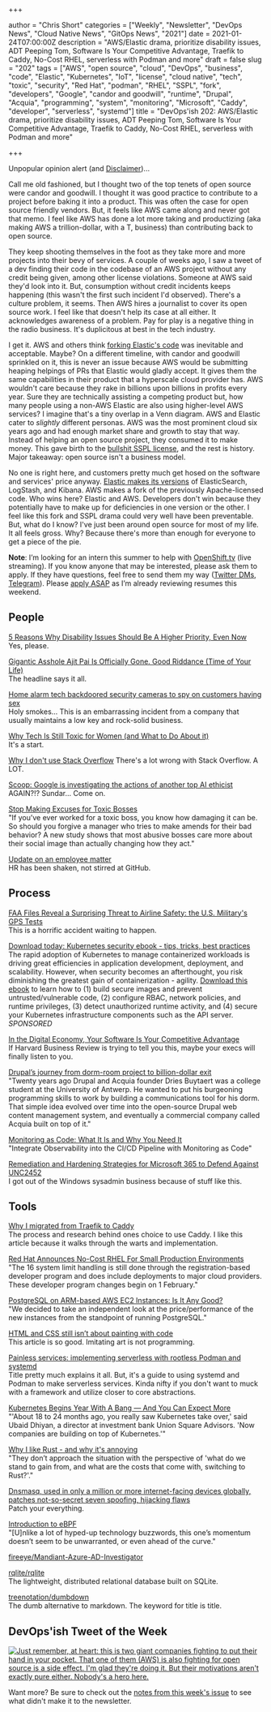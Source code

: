 +++

author = "Chris Short"
categories = ["Weekly", "Newsletter", "DevOps News", "Cloud Native News", "GitOps News", "2021"]
date = 2021-01-24T07:00:00Z
description = "AWS/Elastic drama, prioritize disability issues, ADT Peeping Tom, Software Is Your Competitive Advantage, Traefik to Caddy, No-Cost RHEL, serverless with Podman and more"
draft = false
slug = "202"
tags = ["AWS", "open source", "cloud", "DevOps", "business", "code", "Elastic", "Kubernetes", "IoT", "license", "cloud native", "tech", "toxic", "security", "Red Hat", "podman", "RHEL", "SSPL", "fork", "developers", "Google", "candor and goodwill", "runtime", "Drupal", "Acquia", "programming", "system", "monitoring", "Microsoft", "Caddy", "developer", "serverless", "systemd"]
title = "DevOps'ish 202: AWS/Elastic drama, prioritize disability issues, ADT Peeping Tom, Software Is Your Competitive Advantage, Traefik to Caddy, No-Cost RHEL, serverless with Podman and more"

+++

Unpopular opinion alert (and [Disclaimer](https://devopsish.com/terms/#disclaimer))...

Call me old fashioned, but I thought two of the top tenets of open source were candor and goodwill. I thought it was good practice to contribute to a project before baking it into a product. This was often the case for open source friendly vendors. But, it feels like AWS came along and never got that memo. I feel like AWS has done a lot more taking and productizing (aka making AWS a trillion-dollar, with a T, business) than contributing back to open source.

They keep shooting themselves in the foot as they take more and more projects into their bevy of services. A couple of weeks ago, I saw a tweet of a dev finding their code in the codebase of an AWS project without any credit being given, among other license violations. Someone at AWS said they'd look into it. But, consumption without credit incidents keeps happening (this wasn't the first such incident I'd observed). There's a culture problem, it seems. Then AWS hires a journalist to cover its open source work. I feel like that doesn't help its case at all either. It acknowledges awareness of a problem. Pay for play is a negative thing in the radio business. It's duplicitous at best in the tech industry.

I get it. AWS and others think [forking Elastic's code](https://aws.amazon.com/blogs/opensource/stepping-up-for-a-truly-open-source-elasticsearch/) was inevitable and acceptable. Maybe? On a different timeline, with candor and goodwill sprinkled on it, this is never an issue because AWS would be submitting heaping helpings of PRs that Elastic would gladly accept. It gives them the same capabilities in their product that a hyperscale cloud provider has. AWS wouldn't care because they rake in billions upon billions in profits every year. Sure they are technically assisting a competing product but, how many people using a non-AWS Elastic are also using higher-level AWS services? I imagine that's a tiny overlap in a Venn diagram. AWS and Elastic cater to *slightly* different personas. AWS was the most prominent cloud six years ago and had enough market share and growth to stay that way. Instead of helping an open source project, they consumed it to make money. This gave birth to the [bullshit SSPL license](https://opensource.org/node/1099), and the rest is history. Major takeaway: open source isn't a business model.

No one is right here, and customers pretty much get hosed on the software and services' price anyway. [Elastic makes its versions](https://www.elastic.co/blog/licensing-change) of ElasticSearch, LogStash, and Kibana. AWS makes a fork of the previously Apache-licensed code. Who wins here? Elastic and AWS. Developers don't win because they potentially have to make up for deficiencies in one version or the other. I feel like this fork and SSPL drama could very well have been preventable. But, what do I know? I've just been around open source for most of my life. It all feels gross. Why? Because there's more than enough for everyone to get a piece of the pie.

**Note**: I’m looking for an intern this summer to help with [OpenShift.tv](https://OpenShift.tv?utm_source=newsletter&utm_medium=devopsish&utm_campaign=202) (live streaming). If you know anyone that may be interested, please ask them to apply. If they have questions, feel free to send them my way ([Twitter DMs](https://twitter.com/ChrisShort), [Telegram](https://t.me/ChrisShort)). Please [apply ASAP](https://us-redhat.icims.com/jobs/83032/openshift.tv-associate-producer-internship/job?utm_source=newsletter&utm_medium=devopsish&utm_campaign=202) as I’m already reviewing resumes this weekend.

## People

[5 Reasons Why Disability Issues Should Be A Higher Priority, Even Now](https://www.forbes.com/sites/andrewpulrang/2021/01/11/5-reasons-why-disability-issues-should-be-a-higher-priority-even-now/?sh=4051337342f8)  
Yes, please.

[Gigantic Asshole Ajit Pai Is Officially Gone. Good Riddance (Time of Your Life)](https://www.vice.com/en/article/bvxpja/gigantic-asshole-ajit-pai-is-officially-gone-good-riddance-time-of-your-life)  
The headline says it all.

[Home alarm tech backdoored security cameras to spy on customers having sex](https://arstechnica.com/information-technology/2021/01/home-alarm-tech-backdoored-security-cameras-to-spy-on-customers-having-sex/)  
Holy smokes... This is an embarrassing incident from a company that usually maintains a low key and rock-solid business.

[Why Tech Is Still Toxic for Women (and What to Do About it)](https://thenewstack.io/why-tech-is-still-toxic-for-women-and-what-to-do-about-it/)  
It's a start.

[Why I don't use Stack Overflow‍](https://dev.to/facundocorradini/why-i-don-t-use-stack-overflow-1f0l)
There's a lot wrong with Stack Overflow. A LOT.

[Scoop: Google is investigating the actions of another top AI ethicist](https://www.axios.com/scoop-google-is-investigating-the-actions-of-another-top-ai-ethicist-50030739-ea3d-4ea2-b452-c228b4fc9773.html)  
AGAIN?!? Sundar... Come on.

[Stop Making Excuses for Toxic Bosses](https://hbr.org/2021/01/stop-making-excuses-for-toxic-bosses)  
"If you’ve ever worked for a toxic boss, you know how damaging it can be. So should you forgive a manager who tries to make amends for their bad behavior? A new study shows that most abusive bosses care more about their social image than actually changing how they act."

[Update on an employee matter](https://github.blog/2021-01-17-update-on-an-employee-matter/)  
HR has been shaken, not stirred at GitHub.

## Process

[FAA Files Reveal a Surprising Threat to Airline Safety: the U.S. Military's GPS Tests](https://spectrum.ieee.org/aerospace/aviation/faa-files-reveal-a-surprising-threat-to-airline-safety-the-us-militarys-gps-tests)  
This is a horrific accident waiting to happen.

[Download today: Kubernetes security ebook - tips, tricks, best practices](https://security.stackrox.com/kubernetes-security-ebook-tips-tricks-best-practices.html?Source=DevOpsIsh&LSource=DevOpsIsh)  
The rapid adoption of Kubernetes to manage containerized workloads is driving great efficiencies in application development, deployment, and scalability. However, when security becomes an afterthought, you risk diminishing the greatest gain of containerization - agility. [Download this ebook](https://security.stackrox.com/kubernetes-security-ebook-tips-tricks-best-practices.html?Source=DevOpsIsh&LSource=DevOpsIsh) to learn how to (1) build secure images and prevent untrusted/vulnerable code, (2) configure RBAC, network policies, and runtime privileges, (3) detect unauthorized runtime activity, and (4) secure your Kubernetes infrastructure components such as the API server. *SPONSORED*

[In the Digital Economy, Your Software Is Your Competitive Advantage](https://hbr.org/2021/01/in-the-digital-economy-your-software-is-your-competitive-advantage)  
If Harvard Business Review is trying to tell you this, maybe your execs will finally listen to you.

[Drupal’s journey from dorm-room project to billion-dollar exit](https://techcrunch.com/2021/01/22/drupals-journey-from-dorm-room-project-to-billion-dollar-exit/)  
"Twenty years ago Drupal and Acquia founder Dries Buytaert was a college student at the University of Antwerp. He wanted to put his burgeoning programming skills to work by building a communications tool for his dorm. That simple idea evolved over time into the open-source Drupal web content management system, and eventually a commercial company called Acquia built on top of it."

[Monitoring as Code: What It Is and Why You Need It](https://thenewstack.io/monitoring-as-code-what-it-is-and-why-you-need-it/)  
"Integrate Observability into the CI/CD Pipeline with Monitoring as Code"

[Remediation and Hardening Strategies for Microsoft 365 to Defend Against UNC2452](https://www.fireeye.com/blog/threat-research/2021/01/remediation-and-hardening-strategies-for-microsoft-365-to-defend-against-unc2452.html)  
I got out of the Windows sysadmin business because of stuff like this.

## Tools

[Why I migrated from Traefik to Caddy](https://p1ngouin.com/posts/why-i-migrated-from-traefik-to-caddy)  
The process and research behind ones choice to use Caddy. I like this article because it walks through the warts and implementation.

[Red Hat Announces No-Cost RHEL For Small Production Environments](https://www.phoronix.com/scan.php?page=news_item&px=Red-Hat-RHEL-No-Cost-16-Systems)  
"The 16 system limit handling is still done through the registration-based developer program and does include deployments to major cloud providers. These developer program changes begin on 1 February."

[PostgreSQL on ARM-based AWS EC2 Instances: Is It Any Good?](https://www.percona.com/blog/2021/01/22/postgresql-on-arm-based-aws-ec2-instances-is-it-any-good/)  
"We decided to take an independent look at the price/performance of the new instances from the standpoint of running PostgreSQL."

[HTML and CSS still isn’t about painting with code](https://christianheilmann.com/2021/01/21/teaching-html-and-css/)  
This article is so good. Imitating art is not programming.

[Painless services: implementing serverless with rootless Podman and systemd](https://www.redhat.com/en/blog/painless-services-implementing-serverless-rootless-podman-and-systemd)  
Title pretty much explains it all. But, it's a guide to using systemd and Podman to make serverless services. Kinda nifty if you don't want to muck with a framework and utilize closer to core abstractions.

[Kubernetes Begins Year With A Bang — And You Can Expect More](https://news.crunchbase.com/news/kubernetes-begins-year-with-a-bang-and-you-can-expect-more/)  
"'About 18 to 24 months ago, you really saw Kubernetes take over,' said Ubaid Dhiyan, a director at investment bank Union Square Advisors. 'Now companies are building on top of Kubernetes.'"

[Why I like Rust - and why it's annoying](https://jrhawley.ca/2021/01/22/why-i-like-rust)  
"They don’t approach the situation with the perspective of 'what do we stand to gain from, and what are the costs that come with, switching to Rust?'."

[Dnsmasq, used in only a million or more internet-facing devices globally, patches not-so-secret seven spoofing, hijacking flaws](https://www.theregister.com/2021/01/20/dns_cache_poisoning/)  
Patch your everything.

[Introduction to eBPF](https://oswalt.dev/2021/01/introduction-to-ebpf/)  
"[U]nlike a lot of hyped-up technology buzzwords, this one’s momentum doesn’t seem to be unwarranted, or even ahead of the curve."

[fireeye/Mandiant-Azure-AD-Investigator](https://github.com/fireeye/Mandiant-Azure-AD-Investigator)

[rqlite/rqlite](https://github.com/rqlite/rqlite)  
The lightweight, distributed relational database built on SQLite.

[treenotation/dumbdown](https://github.com/treenotation/dumbdown)  
The dumb alternative to markdown. The keyword for title is title.

## DevOps'ish Tweet of the Week

[![Just remember, at heart: this is two giant companies fighting to put their hand in your pocket. That one of them (AWS) is *also* fighting for open source is a side effect. I'm glad they're doing it. But their motivations aren't exactly pure either. Nobody's a hero here.](https://shortcdn.com/file/devopsish/202-devopsish-tweet-of-the-week.png)](https://twitter.com/adamhjk/status/1352394137018847233)

Want more? Be sure to check out the [notes from this week's issue](https://devopsish.com/202/notes/) to see what didn't make it to the newsletter.
